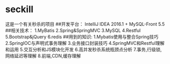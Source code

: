 # seckill
这是一个有关秒杀的项目
##开发平台：
           IntelliJ IDEA 2016.1  + MySQL-Front 5.5
##相关技术：
           1.MyBatis
           2.Spring&SpringMVC
           3.MySQL
           4.Restful
           5.Bootstrap&jQuery
           6.redis
##用到的知识:
           1.Mybatis使用与整合Spring技巧
           2.SpringIOC与声明式事务理解
           3.业务接口封装技巧
           4.SpringMVC和Restful理解和运用
           5.交互分析和JS模块化开发
           6.高并发秒杀系统瓶颈点分析
           7.事务,行级锁,网络延迟等理解
           8.前端,CDN,缓存理解

